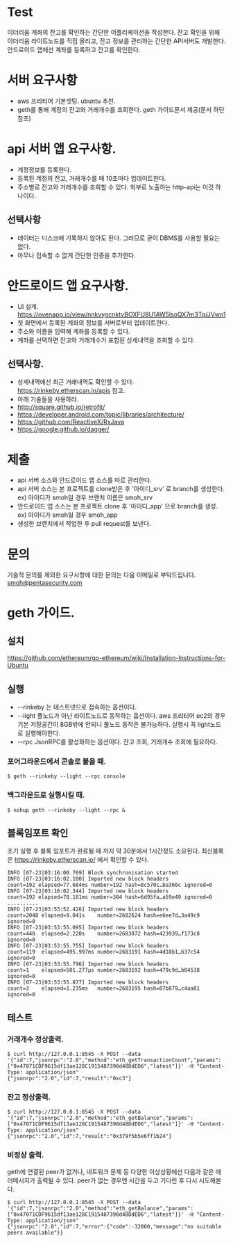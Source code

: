 Test
===
이더리움 계좌의 잔고를 확인하는 간단한 어플리케이션을 작성한다. 
잔고 확인을 위해 이더리움 라이트노드를 직접 올리고, 잔고 정보를 관리하는 간단한 API서버도 개발한다.
안드로이드 앱에선 계좌를 등록하고 잔고를 확인한다.

# 서버 요구사항
- aws 프리티어 기본셋팅. ubuntu 추천.
- geth를 통해 계정의 잔고와 거래개수를 조회한다. geth 가이드문서 제공(문서 하단 참조)

# api 서버 앱 요구사항.
- 계정정보를 등록한다.
- 등록된 계정의 잔고, 거래개수를 매 10초마다 업데이트한다.
- 주소별로 잔고와 거래개수를 조회할 수 있다.  외부로 노출하는 http-api는 이것 하나이다.
## 선택사항
- 데이터는 디스크에 기록하지 않아도 된다. 그러므로 굳이 DBMS를 사용할 필요는 없다.
- 아무나 접속할 수 없게 간단한 인증을 추가한다.

# 안드로이드 앱 요구사항.
- UI 설계. https://ovenapp.io/view/nnkvygcnktvBOXFU8U1AW5lsoQX7m3Tq/JVwn1
- 첫 화면에서 등록된 계좌의 정보를 서버로부터 업데이트한다.
- 주소와 이름을 입력해 계좌를 등록할 수 있다.
- 계좌를 선택하면 잔고와 거래개수가 포함된 상세내역을 조회할 수 있다.
## 선택사항.
- 상세내역에선 최근 거래내역도 확인할 수 있다. https://rinkeby.etherscan.io/apis 참고.
- 아래 기술들을 사용하라.
- http://square.github.io/retrofit/
- https://developer.android.com/topic/libraries/architecture/
- https://github.com/ReactiveX/RxJava
- https://google.github.io/dagger/

# 제출
- api 서버 소스와 안드로이드 앱 소스를 따로 관리한다.
- api 서버 소스는 본 프로젝트를 clone받은 후 '아이디_srv' 로 branch를 생성한다. ex) 아이디가 smoh일 경우 브랜치 이름은 smoh_srv
- 안드로이드 앱 소스는 본 프로젝트 clone 후 '아이디_app' 으로 branch를 생성. ex) 아이디가 smoh일 경우 smoh_app
- 생성한 브랜치에서 작업한 후 pull request를 보낸다.

# 문의
기술적 문의를 제외한 요구사항에 대한 문의는 다음 이메일로 부탁드립니다. smoh@pentasecurity.com

geth 가이드.
====
## 설치
https://github.com/ethereum/go-ethereum/wiki/Installation-Instructions-for-Ubuntu

## 실행
* --rinkeby 는 테스트넷으로 접속하는 옵션이다.
* --light 풀노드가 아닌 라이트노드로 동작하는 옵션이다. aws 프리티어 ec2의 경우 기본 저장공간이 8GB밖에 안되니 풀노드 동작은 불가능하다. 실행시 꼭 light노드로 실행해야한다.
* --rpc JsonRPC를 활성화하는 옵션이다. 잔고 조회, 거래개수 조회에 필요하다.
### 포어그라운드에서 콘솔로 붙을 때.
```
$ geth --rinkeby --light --rpc console
```
### 백그라운드로 실행시킬 때.
```
$ nohup geth --rinkeby --light --rpc &
```

## 블록임포트 확인
초기 실행 후 블록 임포트가 완료될 때 까지 약 30분에서 1시간정도 소요된다.
최신블록은 https://rinkeby.etherscan.io/ 에서 확인할 수 있다.
```
INFO [07-23|03:16:00.769] Block synchronisation started 
INFO [07-23|03:16:02.100] Imported new block headers               count=192 elapsed=77.684ms number=192 hash=8c570c…ba360c ignored=0
INFO [07-23|03:16:02.344] Imported new block headers               count=192 elapsed=78.181ms number=384 hash=6d95fa…a59e49 ignored=0
..........
INFO [07-23|03:53:52.426] Imported new block headers               count=2048 elapsed=9.041s    number=2682624 hash=e6ee7d…3a49c9 ignored=0
INFO [07-23|03:53:55.095] Imported new block headers               count=448  elapsed=2.220s    number=2683072 hash=423939…f173c8 ignored=0
INFO [07-23|03:53:55.755] Imported new block headers               count=119  elapsed=495.997ms number=2683191 hash=4d18b1…637c54 ignored=0
INFO [07-23|03:53:55.796] Imported new block headers               count=1    elapsed=501.277µs number=2683192 hash=479c9d…b04538 ignored=0
INFO [07-23|03:53:55.877] Imported new block headers               count=3    elapsed=1.235ms   number=2683195 hash=07b879…c4aa01 ignored=0
```

## 테스트
### 거래개수 정상출력.
```
$ curl http://127.0.0.1:8545 -X POST --data '{"id":7,"jsonrpc":"2.0","method":"eth_getTransactionCount","params":["0x47071CDF9615df13ae128C1915487390d48DdED6","latest"]}' -H "Content-Type: application/json" 
{"jsonrpc":"2.0","id":7,"result":"0xc3"}
```

### 잔고 정상출력.
```
$ curl http://127.0.0.1:8545 -X POST --data '{"id":7,"jsonrpc":"2.0","method":"eth_getBalance","params":["0x47071CDF9615df13ae128C1915487390d48DdED6","latest"]}' -H "Content-Type: application/json" 
{"jsonrpc":"2.0","id":7,"result":"0x379f5b5e6ff1b24"}
```

### 비정상 출력.
geth에 연결된 peer가 없거나, 네트워크 문제 등 다양한 이상상황에선 다음과 같은 에러메시지가 출력될 수 있다.
peer가 없는 경우엔 시간을 두고 기다린 후 다시 시도해본다.
```
$ curl http://127.0.0.1:8545 -X POST --data '{"id":7,"jsonrpc":"2.0","method":"eth_getBalance","params":["0x47071CDF9615df13ae128C1915487390d48DdED6","latest"]}' -H "Content-Type: application/json" 
{"jsonrpc":"2.0","id":7,"error":{"code":-32000,"message":"no suitable peers available"}}
```
